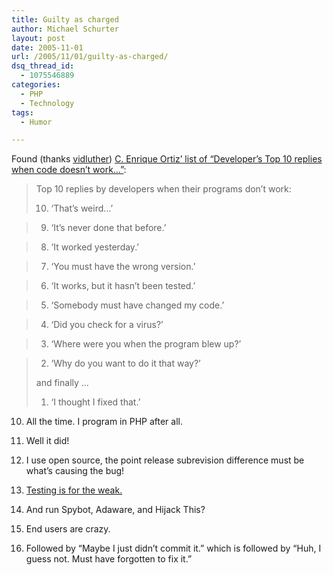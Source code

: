 ```yaml
---
title: Guilty as charged
author: Michael Schurter
layout: post
date: 2005-11-01
url: /2005/11/01/guilty-as-charged/
dsq_thread_id:
  - 1075546889
categories:
  - PHP
  - Technology
tags:
  - Humor

---
```

Found (thanks [vidluther][1]) [C. Enrique Ortiz&#8217; list of &#8220;Developer&#8217;s Top 10 replies when code doesn&#8217;t work&#8230;&#8221;][2]:

> Top 10 replies by developers when their programs don&#8217;t work:
> 
> 10. &#8216;That&#8217;s weird&#8230;&#8217;
  
> 9. &#8216;It&#8217;s never done that before.&#8217;
  
> 8. &#8216;It worked yesterday.&#8217;
  
> 7. &#8216;You must have the wrong version.&#8217;
  
> 6. &#8216;It works, but it hasn&#8217;t been tested.&#8217;
  
> 5. &#8216;Somebody must have changed my code.&#8217;
  
> 4. &#8216;Did you check for a virus?&#8217;
  
> 3. &#8216;Where were you when the program blew up?&#8217;
  
> 2. &#8216;Why do you want to do it that way?&#8217;
> 
> and finally &#8230;
> 
> 1. &#8216;I thought I fixed that.&#8217;

10. All the time. I program in PHP after all.
  
8. Well it did!
  
7. I use open source, the point release subrevision difference must be what&#8217;s causing the bug!
  
6. [Testing is for the weak.][3]
  
4. And run Spybot, Adaware, and Hijack This?
  
2. End users are crazy.
  
1. Followed by &#8220;Maybe I just didn&#8217;t commit it.&#8221; which is followed by &#8220;Huh, I guess not. Must have forgotten to fix it.&#8221;

 [1]: http://www.phpcult.com/2005/10/31/how-many-times-have-you-heard-this-or-maybe-said-it/
 [2]: http://www.cenriqueortiz.com/weblog/General/2005/10/14/Developers-Top-10-replies-when-code-doesnt-work.html?page=trackback
 [3]: http://www.annoyances.org/exec/show/article09-205